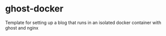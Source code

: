 ghost-docker
============

Template for setting up a blog that runs in an isolated docker container with ghost and nginx
